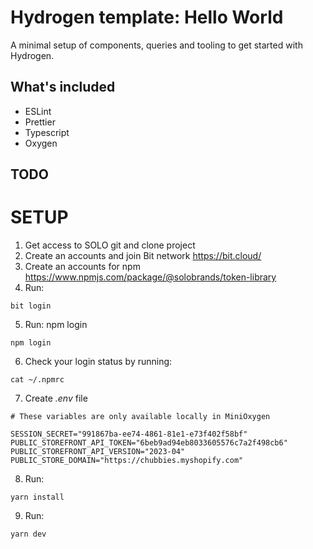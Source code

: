 # Hydrogen template: Hello World

A minimal setup of components, queries and tooling to get started with Hydrogen.

## What's included

- ESLint
- Prettier
- Typescript
- Oxygen

## TODO

# SETUP

1. Get access to SOLO git and clone project
2. Create an accounts and join Bit network https://bit.cloud/
3. Create an accounts for npm https://www.npmjs.com/package/@solobrands/token-library
4. Run:

```
bit login
```

5. Run: npm login

```
npm login
```

6. Check your login status by running:

```
cat ~/.npmrc
```

7. Create _.env_ file

```
# These variables are only available locally in MiniOxygen

SESSION_SECRET="991867ba-ee74-4861-81e1-e73f402f58bf"
PUBLIC_STOREFRONT_API_TOKEN="6beb9ad94eb8033605576c7a2f498cb6"
PUBLIC_STOREFRONT_API_VERSION="2023-04"
PUBLIC_STORE_DOMAIN="https://chubbies.myshopify.com"
```

8. Run:

```
yarn install
```

9. Run:

```
yarn dev
```
